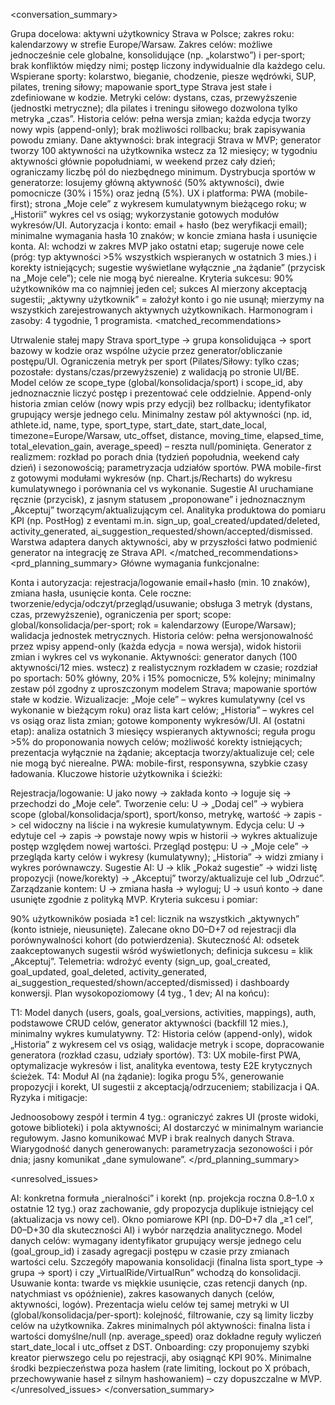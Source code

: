 <conversation_summary>
<decisions>

Grupa docelowa: aktywni użytkownicy Strava w Polsce; zakres roku: kalendarzowy w strefie Europe/Warsaw.
Zakres celów: możliwe jednocześnie cele globalne, konsolidujące (np. „kolarstwo”) i per-sport; brak konfliktów między nimi; postęp liczony indywidualnie dla każdego celu.
Wspierane sporty: kolarstwo, bieganie, chodzenie, piesze wędrówki, SUP, pilates, trening siłowy; mapowanie sport_type Strava jest stałe i zdefiniowane w kodzie.
Metryki celów: dystans, czas, przewyższenie (jednostki metryczne); dla pilates i treningu siłowego dozwolona tylko metryka „czas”.
Historia celów: pełna wersja zmian; każda edycja tworzy nowy wpis (append-only); brak możliwości rollbacku; brak zapisywania powodu zmiany.
Dane aktywności: brak integracji Strava w MVP; generator tworzy 100 aktywności na użytkownika wstecz za 12 miesięcy; w tygodniu aktywności głównie popołudniami, w weekend przez cały dzień; ograniczamy liczbę pól do niezbędnego minimum.
Dystrybucja sportów w generatorze: losujemy główną aktywność (50% aktywności), dwie pomocnicze (30% i 15%) oraz jedną (5%).
UX i platforma: PWA (mobile-first); strona „Moje cele” z wykresem kumulatywnym bieżącego roku; w „Historii” wykres cel vs osiąg; wykorzystanie gotowych modułów wykresów/UI.
Autoryzacja i konto: email + hasło (bez weryfikacji email); minimalne wymagania hasła 10 znaków; w koncie zmiana hasła i usunięcie konta.
AI: wchodzi w zakres MVP jako ostatni etap; sugeruje nowe cele (próg: typ aktywności >5% wszystkich wspieranych w ostatnich 3 mies.) i korekty istniejących; sugestie wyświetlane wyłącznie „na żądanie” (przycisk na „Moje cele”); cele nie mogą być nierealne.
Kryteria sukcesu: 90% użytkowników ma co najmniej jeden cel; sukces AI mierzony akceptacją sugestii; „aktywny użytkownik” = założył konto i go nie usunął; mierzymy na wszystkich zarejestrowanych aktywnych użytkownikach.
Harmonogram i zasoby: 4 tygodnie, 1 programista.
</decisions>
<matched_recommendations>

Utrwalenie stałej mapy Strava sport_type -> grupa konsolidująca -> sport bazowy w kodzie oraz wspólne użycie przez generator/obliczanie postępu/UI.
Ograniczenia metryk per sport (Pilates/Siłowy: tylko czas; pozostałe: dystans/czas/przewyższenie) z walidacją po stronie UI/BE.
Model celów ze scope_type (global/konsolidacja/sport) i scope_id, aby jednoznacznie liczyć postęp i prezentować cele oddzielnie.
Append-only historia zmian celów (nowy wpis przy edycji) bez rollbacku; identyfikator grupujący wersje jednego celu.
Minimalny zestaw pól aktywności (np. id, athlete.id, name, type, sport_type, start_date, start_date_local, timezone=Europe/Warsaw, utc_offset, distance, moving_time, elapsed_time, total_elevation_gain, average_speed) – reszta null/pominięta.
Generator z realizmem: rozkład po porach dnia (tydzień popołudnia, weekend cały dzień) i sezonowością; parametryzacja udziałów sportów.
PWA mobile-first z gotowymi modułami wykresów (np. Chart.js/Recharts) do wykresu kumulatywnego i porównania cel vs wykonanie.
Sugestie AI uruchamiane ręcznie (przycisk), z jasnym statusem „proponowane” i jednoznacznym „Akceptuj” tworzącym/aktualizującym cel.
Analityka produktowa do pomiaru KPI (np. PostHog) z eventami m.in. sign_up, goal_created/updated/deleted, activity_generated, ai_suggestion_requested/shown/accepted/dismissed.
Warstwa adaptera danych aktywności, aby w przyszłości łatwo podmienić generator na integrację ze Strava API. </matched_recommendations>
<prd_planning_summary>
Główne wymagania funkcjonalne:

Konta i autoryzacja: rejestracja/logowanie email+hasło (min. 10 znaków), zmiana hasła, usunięcie konta.
Cele roczne: tworzenie/edycja/odczyt/przegląd/usuwanie; obsługa 3 metryk (dystans, czas, przewyższenie), ograniczenia per sport; scope: global/konsolidacja/per-sport; rok = kalendarzowy (Europe/Warsaw); walidacja jednostek metrycznych.
Historia celów: pełna wersjonowalność przez wpisy append-only (każda edycja = nowa wersja), widok historii zmian i wykres cel vs wykonanie.
Aktywności: generator danych (100 aktywności/12 mies. wstecz) z realistycznym rozkładem w czasie; rozdział po sportach: 50% główny, 20% i 15% pomocnicze, 5% kolejny; minimalny zestaw pól zgodny z uproszczonym modelem Strava; mapowanie sportów stałe w kodzie.
Wizualizacje: „Moje cele” – wykres kumulatywny (cel vs wykonanie w bieżącym roku) oraz lista kart celów; „Historia” – wykres cel vs osiąg oraz lista zmian; gotowe komponenty wykresów/UI.
AI (ostatni etap): analiza ostatnich 3 miesięcy wspieranych aktywności; reguła progu >5% do proponowania nowych celów; możliwość korekty istniejących; prezentacja wyłącznie na żądanie; akceptacja tworzy/aktualizuje cel; cele nie mogą być nierealne.
PWA: mobile-first, responsywna, szybkie czasy ładowania.
Kluczowe historie użytkownika i ścieżki:

Rejestracja/logowanie: U jako nowy -> zakłada konto -> loguje się -> przechodzi do „Moje cele”.
Tworzenie celu: U -> „Dodaj cel” -> wybiera scope (global/konsolidacja/sport), sport/konso, metrykę, wartość -> zapis -> cel widoczny na liście i na wykresie kumulatywnym.
Edycja celu: U -> edytuje cel -> zapis -> powstaje nowy wpis w historii -> wykres aktualizuje postęp względem nowej wartości.
Przegląd postępu: U -> „Moje cele” -> przegląda karty celów i wykresy (kumulatywny); „Historia” -> widzi zmiany i wykres porównawczy.
Sugestie AI: U -> klik „Pokaż sugestie” -> widzi listę propozycji (nowe/korekty) -> „Akceptuj” tworzy/aktualizuje cel lub „Odrzuć”.
Zarządzanie kontem: U -> zmiana hasła -> wyloguj; U -> usuń konto -> dane usunięte zgodnie z polityką MVP.
Kryteria sukcesu i pomiar:

90% użytkowników posiada ≥1 cel: licznik na wszystkich „aktywnych” (konto istnieje, nieusunięte). Zalecane okno D0–D+7 od rejestracji dla porównywalności kohort (do potwierdzenia).
Skuteczność AI: odsetek zaakceptowanych sugestii wśród wyświetlonych; definicja sukcesu = klik „Akceptuj”.
Telemetria: wdrożyć eventy (sign_up, goal_created, goal_updated, goal_deleted, activity_generated, ai_suggestion_requested/shown/accepted/dismissed) i dashboardy konwersji.
Plan wysokopoziomowy (4 tyg., 1 dev; AI na końcu):

T1: Model danych (users, goals, goal_versions, activities, mappings), auth, podstawowe CRUD celów, generator aktywności (backfill 12 mies.), minimalny wykres kumulatywny.
T2: Historia celów (append-only), widok „Historia” z wykresem cel vs osiąg, walidacje metryk i scope, dopracowanie generatora (rozkład czasu, udziały sportów).
T3: UX mobile-first PWA, optymalizacje wykresów i list, analityka eventowa, testy E2E krytycznych ścieżek.
T4: Moduł AI (na żądanie): logika progu 5%, generowanie propozycji i korekt, UI sugestii z akceptacją/odrzuceniem; stabilizacja i QA.
Ryzyka i mitigacje:

Jednoosobowy zespół i termin 4 tyg.: ograniczyć zakres UI (proste widoki, gotowe biblioteki) i pola aktywności; AI dostarczyć w minimalnym wariancie regułowym.
Jasno komunikować MVP i brak realnych danych Strava.
Wiarygodność danych generowanych: parametryzacja sezonowości i pór dnia; jasny komunikat „dane symulowane”.
</prd_planning_summary>

<unresolved_issues>

AI: konkretna formuła „nieralności” i korekt (np. projekcja roczna 0.8–1.0 x ostatnie 12 tyg.) oraz zachowanie, gdy propozycja duplikuje istniejący cel (aktualizacja vs nowy cel).
Okno pomiarowe KPI (np. D0–D+7 dla „≥1 cel”, D0–D+30 dla skuteczności AI) i wybór narzędzia analitycznego.
Model danych celów: wymagany identyfikator grupujący wersje jednego celu (goal_group_id) i zasady agregacji postępu w czasie przy zmianach wartości celu.
Szczegóły mapowania konsolidacji (finalna lista sport_type -> grupa -> sport) i czy „VirtualRide/VirtualRun” wchodzą do konsolidacji.
Usuwanie konta: twarde vs miękkie usunięcie, czas retencji danych (np. natychmiast vs opóźnienie), zakres kasowanych danych (celów, aktywności, logów).
Prezentacja wielu celów tej samej metryki w UI (global/konsolidacja/per-sport): kolejność, filtrowanie, czy są limity liczby celów na użytkownika.
Zakres minimalnych pól aktywności: finalna lista i wartości domyślne/null (np. average_speed) oraz dokładne reguły wyliczeń start_date_local i utc_offset z DST.
Onboarding: czy proponujemy szybki kreator pierwszego celu po rejestracji, aby osiągnąć KPI 90%.
Minimalne środki bezpieczeństwa poza hasłem (rate limiting, lockout po X próbach, przechowywanie haseł z silnym hashowaniem) – czy dopuszczalne w MVP. </unresolved_issues> </conversation_summary>